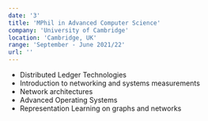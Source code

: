```yaml
---
date: '3'
title: 'MPhil in Advanced Computer Science'
company: 'University of Cambridge'
location: 'Cambridge, UK'
range: 'September - June 2021/22'
url: ''
---
```


- Distributed Ledger Technologies
- Introduction to networking and systems measurements
- Network architectures
- Advanced Operating Systems
- Representation Learning on graphs and networks
